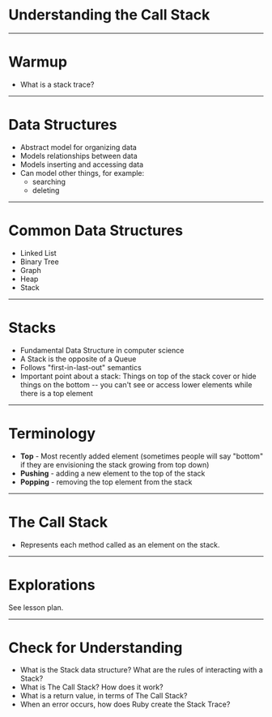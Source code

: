 # Understanding the Call Stack

---

# Warmup

* What is a stack trace?

---

# Data Structures

* Abstract model for organizing data
* Models relationships between data
* Models inserting and accessing data
* Can model other things, for example:
    * searching
    * deleting

---

# Common Data Structures

* Linked List
* Binary Tree
* Graph
* Heap
* Stack

---

# Stacks

* Fundamental Data Structure in computer science
* A Stack is the opposite of a Queue
* Follows "first-in-last-out" semantics
* Important point about a stack: Things on top of the stack cover or hide things on the bottom -- you can't see or access lower elements while there is a top element

---

# Terminology

* __Top__ - Most recently added element (sometimes people will say "bottom" if they are envisioning the stack growing from top down)
* __Pushing__ - adding a new element to the top of the stack
* __Popping__ - removing the top element from the stack

---

# The Call Stack

* Represents each method called as an element on the stack.

---

# Explorations

See lesson plan.

---

# Check for Understanding

* What is the Stack data structure? What are the rules of interacting with a Stack?
* What is The Call Stack? How does it work?
* What is a return value, in terms of The Call Stack?
* When an error occurs, how does Ruby create the Stack Trace?
